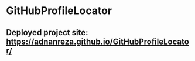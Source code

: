 # GitHubProfileLocator

## Deployed project site: https://adnanreza.github.io/GitHubProfileLocator/
